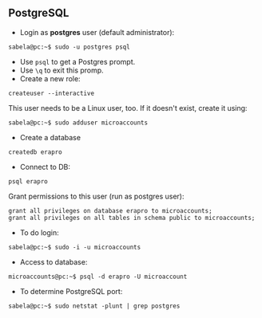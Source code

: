 PostgreSQL
--------------

* Login as **postgres** user (default administrator):
```
sabela@pc:~$ sudo -u postgres psql
```
* Use <code>psql</code> to get a Postgres prompt.
* Use <code>\q</code> to exit this promp.
* Create a new role:
```
createuser --interactive
```
This user needs to be a Linux user, too. If it doesn't exist, create it using:
```
sabela@pc:~$ sudo adduser microaccounts
```
* Create a database
```
createdb erapro
```
* Connect to DB:
```
psql erapro
```
Grant permissions to this user (run as postgres user):
```
grant all privileges on database erapro to microaccounts;
grant all privileges on all tables in schema public to microaccounts;
```
* To do login:
```
sabela@pc:~$ sudo -i -u microaccounts
```
* Access to database:
```
microaccounts@pc:~$ psql -d erapro -U microaccount
```
* To determine PostgreSQL port:
```
sabela@pc:~$ sudo netstat -plunt | grep postgres
```
